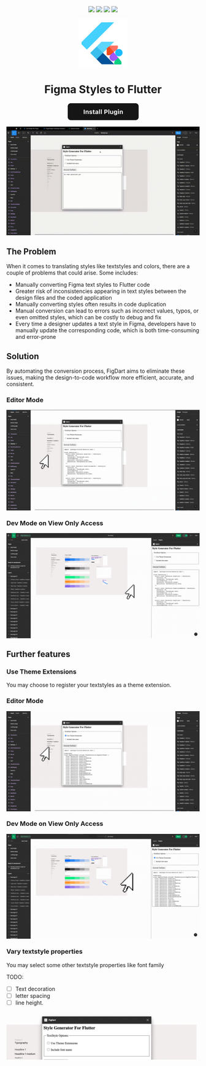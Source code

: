 <p align="center">
  <a href="https://www.figma.com/community-free-resource-license/"><img src="https://img.shields.io/badge/figma-community_license-brightgreen?style=flat-square&logo=figma"></a>
  <a href="https://github.com/mastersam07/figdart/graphs/commit-activity"><img src="https://img.shields.io/badge/Maintained%3F-Yes-success.svg?style=flat-square"></a>
  <a href="https://github.com/mastersam07/figdart/pulls"><img src="https://img.shields.io/badge/PRs-Welcome-brightgreen.svg?style=flat-square"></a>
  <a href="https://twitter.com/intent/tweet?text=Figdart%20is%20awesome.%20I%20use%20it%20to%20generate%20flutter%20styling%20properties%20from%20figma.%20https://github.com/kazuyaseki/figma-to-react/"><img src="https://img.shields.io/badge/Twitter-Tweet-success?style=flat-square&logo=x"></a>
</p>



<p align="center"><img src="./publish/icon.png" align="center" alt="FigDart logo" width="128" height="128"></p>
  
<h1 align="center">Figma Styles to Flutter</h1>

<div align="center">
<a href="https://www.figma.com/community/plugin/1282135889870206898/FigDart" align="center"><img src="publish/install_button.png" align="center" alt="Install Plugin"></a>
</div>

<br />

<img src="publish/demo.gif" align="center" alt="Figdart demo" />


## The Problem

When it comes to translating styles like textstyles and colors, there are a couple of problems that could arise. Some includes:

- Manually converting Figma text styles to Flutter code
- Greater risk of inconsistencies appearing in text styles between the design files and the coded application
- Manually converting styles often results in code duplication
- Manual conversion can lead to errors such as incorrect values, typos, or even omitted styles, which can be costly to debug and fix
- Every time a designer updates a text style in Figma, developers have to manually update the corresponding code, which is both time-consuming and error-prone

## Solution

By automating the conversion process, FigDart aims to eliminate these issues, making the design-to-code workflow more efficient, accurate, and consistent.

### Editor Mode
<img src="publish/editor_mode.gif" align="center" alt="How the plugin works in editor mode" />


### Dev Mode on View Only Access
<img src="publish/dev_mode.gif" align="center" alt="How the plugin works in dev mode" />

## Further features

### Use Theme Extensions

You may choose to register your textstyles as a theme extension.

### Editor Mode
<img src="publish/theme_extension_editor_mode.gif" align="center" alt="theme extension editor mode" />

### Dev Mode on View Only Access
<img src="publish/theme_extension_dev_mode.gif" align="center" alt="theme extension dev mode" />

### Vary textstyle properties

You may select some other textstyle properties like font family

TODO:
- [ ] Text decoration
- [ ] letter spacing
- [ ] line height.

<img src="publish/options.png" align="center" alt="textstyle options" />